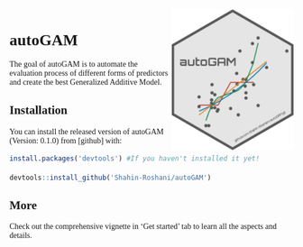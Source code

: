 
<img src='man/figures/logo.png' align="right" height="250" />

<!-- README.md is generated from README.Rmd. Please edit that file -->
<style>
body{font-family: times, serif}
</style>

# autoGAM

<!-- badges: start -->
<!-- badges: end -->

The goal of autoGAM is to automate the evaluation process of different
forms of predictors and create the best Generalized Additive Model.

## Installation

You can install the released version of autoGAM (Version: 0.1.0) from
\[github\] with:

``` r
install.packages('devtools') #If you haven't installed it yet!

devtools::install_github('Shahin-Roshani/autoGAM')
```

## More

Check out the comprehensive vignette in ‘Get started’ tab to learn all
the aspects and details.
